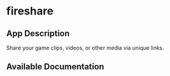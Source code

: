 # fireshare

## App Description

Share your game clips, videos, or other media via unique links.

## Available Documentation

